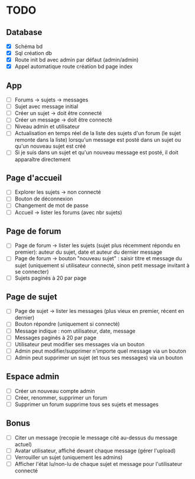 # TODO

## Database

- [X] Schéma bd
- [X] Sql création db
- [X] Route init bd avec admin par défaut (admin/admin)
- [X] Appel automatique route création bd page index

## App

- [ ] Forums → sujets → messages
- [ ] Sujet avec message initial
- [ ] Créer un sujet → doit être connecté
- [ ] Créer un message → doit être connecté
- [ ] Niveau admin et utilisateur
- [ ] Actualisation en temps réel de la liste des sujets d'un forum (le sujet remonte dans la liste) lorsqu'un message est posté dans un sujet ou qu'un nouveau sujet est créé
- [ ] Si je suis dans un sujet et qu'un nouveau message est posté, il doit apparaître directement

## Page d'accueil

- [ ] Explorer les sujets → non connecté
- [ ] Bouton de déconnexion
- [ ] Changement de mot de passe
- [ ] Accueil → lister les forums (avec nbr sujets)

## Page de forum

- [ ] Page de forum → lister les sujets (sujet plus récemment répondu en premier): auteur du sujet, date et auteur du dernier message
- [ ] Page de forum → bouton "nouveau sujet" : saisir titre et message du sujet (uniquement si utilisateur connecté, sinon petit message invitant à se connecter)
- [ ] Sujets paginés à 20 par page

## Page de sujet

- [ ] Page de sujet → lister les messages (plus vieux en premier, récent en dernier)
- [ ] Bouton répondre (uniquement si connecté)
- [ ] Message indique : nom utilisateur, date, message
- [ ] Messages paginés à 20 par page
- [ ] Utilisateur peut modifier ses messages via un bouton
- [ ] Admin peut modifier/supprimer n'importe quel message via un bouton
- [ ] Admin peut supprimer un sujet (et tous ses messages) via un bouton

## Espace admin

- [ ] Créer un nouveau compte admin
- [ ] Créer, renommer, supprimer un forum
- [ ] Supprimer un forum supprime tous ses sujets et messages

## Bonus

- [ ] Citer un message (recopie le message cité au-dessus du message actuel)
- [ ] Avatar utilisateur, affiché devant chaque message (gérer l'upload)
- [ ] Verrouiller un sujet (uniquement les admins)
- [ ] Afficher l'état lu/non-lu de chaque sujet et message pour l'utilisateur connecté
